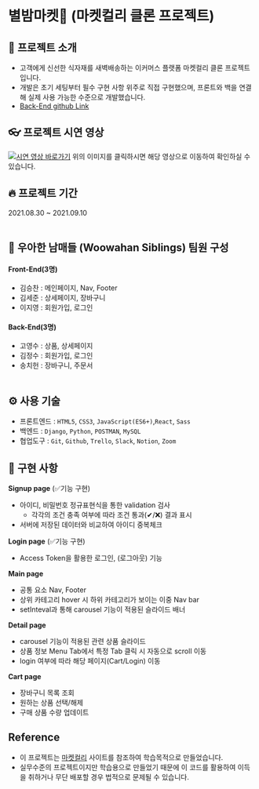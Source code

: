 # 별밤마켓🌠 (마켓컬리 클론 프로젝트)<br>

## 📌 프로젝트 소개 <br>

- 고객에게 신선한 식자재를 새벽배송하는 이커머스 플랫폼 마켓컬리 클론 프로젝트입니다.
- 개발은 초기 세팅부터 필수 구현 사항 위주로 직접 구현했으며, 프론트와 백을 연결해 실제 사용 가능한 수준으로 개발했습니다.<br>
- [Back-End github Link](https://github.com/wecode-bootcamp-korea/24-1st-WoowahanSiblings-backend)

## 👓 프로젝트 시연 영상<br>

[![시연 영상 바로가기](https://img.youtube.com/vi/DxWUIC6c57E/0.jpg)](https://www.youtube.com/watch?v=DxWUIC6c57E)
위의 이미지를 클릭하시면 해당 영상으로 이동하여 확인하실 수 있습니다.

## 🔥 프로젝트 기간<br>

2021.08.30 ~ 2021.09.10<br><br>

## 🚀 우아한 남매들 (Woowahan Siblings) 팀원 구성<br>

#### Front-End(3명)<br>

- 김승찬 : 메인페이지, Nav, Footer<br>
- 김세준 : 상세페이지, 장바구니<br>
- 이지영 : 회원가입, 로그인<br>

#### Back-End(3명)<br>

- 고영수 : 상품, 상세페이지<br>
- 김정수 : 회원가입, 로그인<br>
- 송치헌 : 장바구니, 주문서<br><br>

## ⚙️ 사용 기술<br>

- 프론트엔드 : `HTML5`, `CSS3`, `JavaScript(ES6+)`,`React`, `Sass`<br>
- 백엔드 : `Django`, `Python`, `POSTMAN`, `MySQL`<br>
- 협업도구 : `Git`, `Github`, `Trello`, `Slack`, `Notion`, `Zoom`<br>

## 🔨 구현 사항<br>

**Signup page** (✅기능 구현)

- 아이디, 비밀번호 정규표현식을 통한 validation 검사
  - 각각의 조건 충족 여부에 따라 조건 통과(✔/❌) 결과 표시
- 서버에 저장된 데이터와 비교하여 아이디 중복체크

**Login page** (✅기능 구현)

- Access Token을 활용한 로그인, (로그아웃) 기능

**Main page**

- 공통 요소 Nav, Footer
- 상위 카테고리 hover 시 하위 카테고리가 보이는 이중 Nav bar
- setInteval과 통해 carousel 기능이 적용된 슬라이드 배너

**Detail page**

- carousel 기능이 적용된 관련 상품 슬라이드
- 상품 정보 Menu Tab에서 특정 Tab 클릭 시 자동으로 scroll 이동
- login 여부에 따라 해당 페이지(Cart/Login) 이동

**Cart page**

- 장바구니 목록 조회
- 원하는 상품 선택/해제
- 구매 상품 수량 업데이트

## Reference<br>

- 이 프로젝트는 [마켓컬리](https://www.kurly.com) 사이트를 참조하여 학습목적으로 만들었습니다.
- 실무수준의 프로젝트이지만 학습용으로 만들었기 때문에 이 코드를 활용하여 이득을 취하거나 무단 배포할 경우 법적으로 문제될 수 있습니다.
